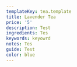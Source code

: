 ```yaml
---
templateKey: tea.template
title: Lavender Tea
price: '5'
description: Test
ingredients: Tes
keywords: keyowrd
notes: Tes
guide: Test
color: blue
---
```


